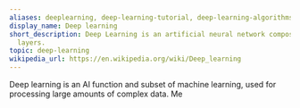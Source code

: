 ```yaml
---
aliases: deeplearning, deep-learning-tutorial, deep-learning-algorithms, deep-learning-papers
display_name: Deep learning
short_description: Deep Learning is an artificial neural network composed of many
  layers.
topic: deep-learning
wikipedia_url: https://en.wikipedia.org/wiki/Deep_learning
---
```

Deep learning is an AI function and subset of machine learning, used for processing large amounts of complex data.
Me
